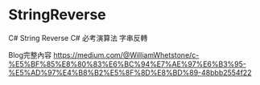 # StringReverse
C# String Reverse
C# 必考演算法 字串反轉

Blog完整內容
https://medium.com/@WilliamWhetstone/c-%E5%BF%85%E8%80%83%E6%BC%94%E7%AE%97%E6%B3%95-%E5%AD%97%E4%B8%B2%E5%8F%8D%E8%BD%89-48bbb2554f22
